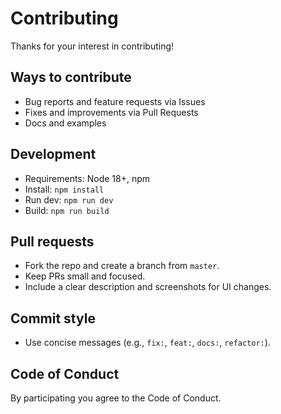 # Contributing

Thanks for your interest in contributing!

## Ways to contribute
- Bug reports and feature requests via Issues
- Fixes and improvements via Pull Requests
- Docs and examples

## Development
- Requirements: Node 18+, npm
- Install: `npm install`
- Run dev: `npm run dev`
- Build: `npm run build`

## Pull requests
- Fork the repo and create a branch from `master`.
- Keep PRs small and focused.
- Include a clear description and screenshots for UI changes.

## Commit style
- Use concise messages (e.g., `fix:`, `feat:`, `docs:`, `refactor:`).

## Code of Conduct
By participating you agree to the Code of Conduct.
